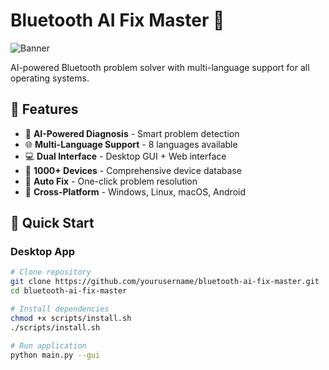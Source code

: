 # Bluetooth AI Fix Master 🤖

![Banner](https://via.placeholder.com/1200x400/0047AB/FFFFFF?text=Bluetooth+AI+Fix+Master)

AI-powered Bluetooth problem solver with multi-language support for all operating systems.

## 🌟 Features

- 🤖 **AI-Powered Diagnosis** - Smart problem detection
- 🌐 **Multi-Language Support** - 8 languages available
- 💻 **Dual Interface** - Desktop GUI + Web interface
- 📱 **1000+ Devices** - Comprehensive device database
- 🔧 **Auto Fix** - One-click problem resolution
- 🎯 **Cross-Platform** - Windows, Linux, macOS, Android

## 🚀 Quick Start

### Desktop App
```bash
# Clone repository
git clone https://github.com/yourusername/bluetooth-ai-fix-master.git
cd bluetooth-ai-fix-master

# Install dependencies
chmod +x scripts/install.sh
./scripts/install.sh

# Run application
python main.py --gui
